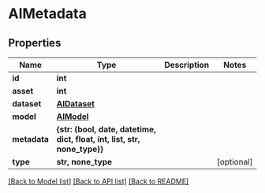 # AIMetadata


## Properties

Name | Type | Description | Notes
------------ | ------------- | ------------- | -------------
**id** | **int** |  | 
**asset** | **int** |  | 
**dataset** | [**AIDataset**](AIDataset.md) |  | 
**model** | [**AIModel**](AIModel.md) |  | 
**metadata** | **{str: (bool, date, datetime, dict, float, int, list, str, none_type)}** |  | 
**type** | **str, none_type** |  | [optional] 

[[Back to Model list]](../#documentation-for-models) [[Back to API list]](../#documentation-for-api-endpoints) [[Back to README]](../)


